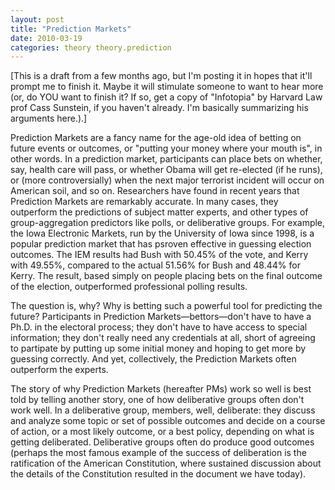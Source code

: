 ```yaml
---
layout: post
title: "Prediction Markets"
date: 2010-03-19
categories: theory theory.prediction
---
```


[This is a draft from a few months ago, but I'm posting it in hopes that it'll
prompt me to finish it. Maybe it will stimulate someone to want to hear more
(or, do YOU want to finish it? If so, get a copy of "Infotopia" by Harvard Law
prof Cass Sunstein, if you haven't already. I'm basically summarizing his
arguments here.).]

Prediction Markets are a fancy name for the age-old idea of betting on future
events or outcomes, or "putting your money where your mouth is", in other words.
In a prediction market, participants can place bets on whether, say, health care
will pass, or whether Obama will get re-elected (if he runs), or (more
controversially) when the next major terrorist incident will occur on American
soil, and so on. Researchers have found in recent years that Prediction Markets
are remarkably accurate. In many cases, they outperform the predictions of
subject matter experts, and other types of group-aggregation predictors like
polls, or deliberative groups. For example, the Iowa Electronic Markets, run by
the University of Iowa since 1998, is a popular prediction market that has
psroven effective in guessing election outcomes. The IEM results had Bush with
50.45% of the vote, and Kerry with 49.55%, compared to the actual 51.56% for
Bush and 48.44% for Kerry. The result, based simply on people placing bets on
the final outcome of the election, outperformed professional polling results.

The question is, why? Why is betting such a powerful tool for predicting the
future? Participants in Prediction Markets&mdash;bettors&mdash;don't have to
have a Ph.D. in the electoral process; they don't have to have access to special
information; they don't really need any credentials at all, short of agreeing to
partipate by putting up some initial money and hoping to get more by guessing
correctly. And yet, collectively, the Prediction Markets often outperform the
experts.

The story of why Prediction Markets (hereafter PMs) work so well is best told by
telling another story, one of how deliberative groups often don't work well. In
a deliberative group, members, well, deliberate: they discuss and analyze some
topic or set of possible outcomes and decide on a course of action, or a most
likely outcome, or a best policy, depending on what is getting deliberated.
Deliberative groups often do produce good outcomes (perhaps the most famous
example of the success of deliberation is the ratification of the American
Constitution, where sustained discussion about the details of the Constitution
resulted in the document we have today).
